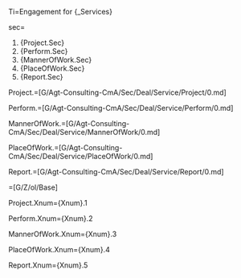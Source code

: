 Ti=Engagement for {_Services}

sec=<ol><li>{Project.Sec}</li><li>{Perform.Sec}</li><li>{MannerOfWork.Sec}</li><li>{PlaceOfWork.Sec}</li><li>{Report.Sec}</li></ol>

Project.=[G/Agt-Consulting-CmA/Sec/Deal/Service/Project/0.md]

Perform.=[G/Agt-Consulting-CmA/Sec/Deal/Service/Perform/0.md]

MannerOfWork.=[G/Agt-Consulting-CmA/Sec/Deal/Service/MannerOfWork/0.md]

PlaceOfWork.=[G/Agt-Consulting-CmA/Sec/Deal/Service/PlaceOfWork/0.md]

Report.=[G/Agt-Consulting-CmA/Sec/Deal/Service/Report/0.md]

=[G/Z/ol/Base]

Project.Xnum={Xnum}.1

Perform.Xnum={Xnum}.2
  
MannerOfWork.Xnum={Xnum}.3

PlaceOfWork.Xnum={Xnum}.4

Report.Xnum={Xnum}.5
